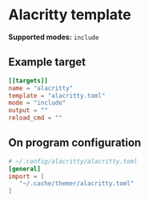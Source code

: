 # Alacritty template

**Supported modes:** `include`

## Example target

```toml
[[targets]]
name = "alacritty"
template = "alacritty.toml"
mode = "include"
output = ""
reload_cmd = ""
```

## On program configuration

```toml
# ~/.config/alacritty/alacritty.toml
[general]
import = [
   "~/.cache/themer/alacritty.toml"
]
```

